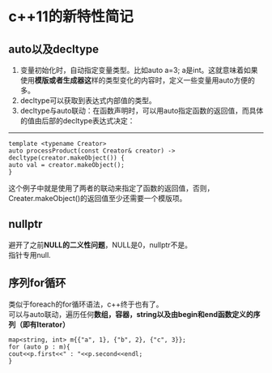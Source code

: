 # c++11的新特性简记 #
## auto以及decltype ##


1. 变量初始化时，自动指定变量类型。比如auto a=3; a是int。这就意味着如果使用**模版或者生成器这**样的类型变化的内容时，定义一些变量用auto方便的多。
2. decltype可以获取到表达式内部值的类型。
3. decltype与auto联动：在函数声明时，可以用auto指定函数的返回值，而具体的值由后部的decltype表达式决定：

-----
   

    template <typename Creator>  
    auto processProduct(const Creator& creator) -> decltype(creator.makeObject()) {  
    auto val = creator.makeObject();   
    }  

这个例子中就是使用了两者的联动来指定了函数的返回值，否则，Creater.makeObject()的返回值至少还需要一个模版项。

## nullptr ##
避开了之前**NULL的二义性问题**，NULL是0，nullptr不是。  
指针专用null.

## 序列for循环 ##
类似于foreach的for循环语法，c++终于也有了。  
可以与auto联动，遍历任何**数组，容器，string以及由begin和end函数定义的序列（即有Iterator）**

    map<string, int> m{{"a", 1}, {"b", 2}, {"c", 3}};  
    for (auto p : m){  
    cout<<p.first<<" : "<<p.second<<endl;  
    }  